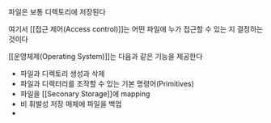 
파일은 보통 디렉토리에 저장된다

여기서 [[접근 제어(Access control)]]는 어떤 파일에 누가 접근할 수 있는 지 결정하는 것이다

[[운영체제(Operating System)]]는 다음과 같은 기능을 제공한다
+ 파일과 디렉토리 생성과 삭제
+ 파일과 디렉터리를 조작할 수 있는 기본 명령어(Primitives)
+ 파일을 [[Seconary Storage]]에 mapping
+ 비 휘발성 저장 매체에 파일을 백업
+ 